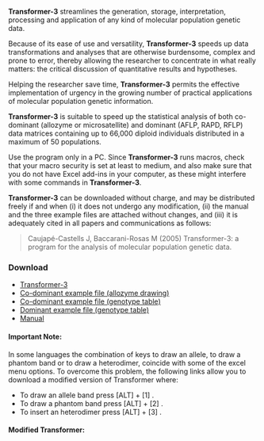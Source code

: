 **Transformer-3** streamlines the generation, storage, interpretation, processing and application of any kind of molecular population genetic data.

Because of its ease of use and versatility, **Transformer-3** speeds up data transformations and analyses that are otherwise burdensome, complex and prone to error, thereby allowing the researcher to concentrate in what really matters: the critical discussion of quantitative results and hypotheses.

Helping the researcher save time, **Transformer-3** permits the effective implementation of urgency in the growing number of practical applications of molecular population genetic information.

**Transformer-3** is suitable to speed up the statistical analysis of both co-dominant (allozyme or microsatellite) and dominant (AFLP, RAPD, RFLP) data matrices containing up to 66,000 diploid individuals distributed in a maximum of 50 populations.

Use the program only in a PC. Since **Transformer-3** runs macros, check that your macro security is set at least to medium, and also make sure that you do not have Excel add-ins in your computer, as these might interfere with some commands in **Transformer-3**.

**Transformer-3** can be downloaded without charge, and may be distributed freely if and when (i) it does not undergo any modification, (ii) the manual and the three example files are attached without changes, and (iii) it is adequately cited in all papers and communications as follows:

> Caujapé-Castells J, Baccarani-Rosas M (2005) Transformer-3: a program for the analysis of molecular population genetic data.


### Download
- [Transformer-3](https://github.com/mbaccarani/transformer-3/files/Transformer34.zip)
- [Co-dominant example file (allozyme drawing)](https://github.com/mbaccarani/transformer-3/files/Transformer3b4.zip)
- [Co-dominant example file (genotype table)](https://github.com/mbaccarani/transformer-3/files/t3_example_codominant_data.zip)
- [Dominant example file (genotype table)](https://github.com/mbaccarani/transformer-3/filest3_example_dominant_data.zip)
- [Manual](https://github.com/mbaccarani/transformer-3/files/transformer3_manual.pdf)


#### Important Note:

In some languages the combination of keys to draw an allele, to draw a phantom band or to draw a heterodimer, coincide with some of the excel menu options. To overcome this problem, the following links allow you to download a modified version of Transformer where:

- To draw an allele band press    [ALT] + [1] .
- To draw a phantom band press    [ALT] + [2] .
- To insert an heterodimer press  [ALT] + [3] .


#### Modified Transformer:

